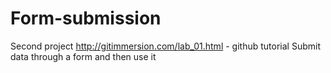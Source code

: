 # Form-submission
Second project
http://gitimmersion.com/lab_01.html - github tutorial 
Submit data through a form and then use it
